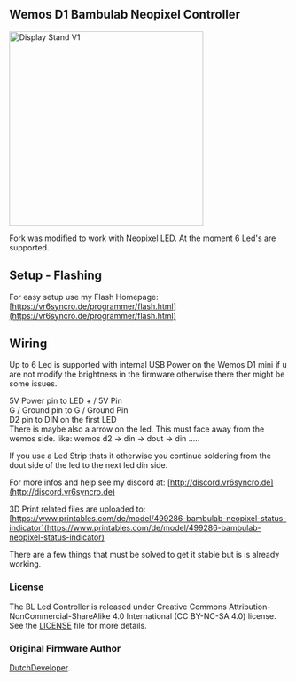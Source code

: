 ## Wemos D1 Bambulab Neopixel Controller

<p align="left">
  <img src="https://github.com/vr6syncro/BambulabLedController-Neopixel/blob/main/Projekt%20Files/Media/Pictures/Desktop%20Stand/20230608_003318.jpg?raw=true" width="350" title="Display Stand V1">
</p>

Fork was modified to work with Neopixel LED. At the moment 6 Led's are supported.

## Setup - Flashing

For easy setup use my Flash Homepage: [https://vr6syncro.de/programmer/flash.html](https://vr6syncro.de/programmer/flash.html)

## Wiring

Up to 6 Led is supported with internal USB Power on the Wemos D1 mini if u are not modify the brightness in the firmware otherwise there ther might be some issues.

5V Power pin to LED + / 5V Pin
<br>
G / Ground pin to G / Ground Pin
<br>
D2 pin to DIN on the first LED
<br>
There is maybe also a arrow on the led. This must face away from the wemos side. like: wemos d2 -> din -> dout -> din .....

If you use a Led Strip thats it otherwise you continue soldering from the dout side of the led to the next led din side.



For more infos and help see my discord at: [http://discord.vr6syncro.de](http://discord.vr6syncro.de)

3D Print related files are uploaded to: [https://www.printables.com/de/model/499286-bambulab-neopixel-status-indicator](https://www.printables.com/de/model/499286-bambulab-neopixel-status-indicator)


There are a few things that must be solved to get it stable but is is already working.



### License

The BL Led Controller is released under Creative Commons Attribution-NonCommercial-ShareAlike 4.0 International (CC BY-NC-SA 4.0) license. See the [LICENSE](https://github.com/DutchDevelop/BambulabLedController/blob/main/LICENSE) file for more details.

### Original Firmware Author
[DutchDeveloper](https://dutchdevelop.com/).
